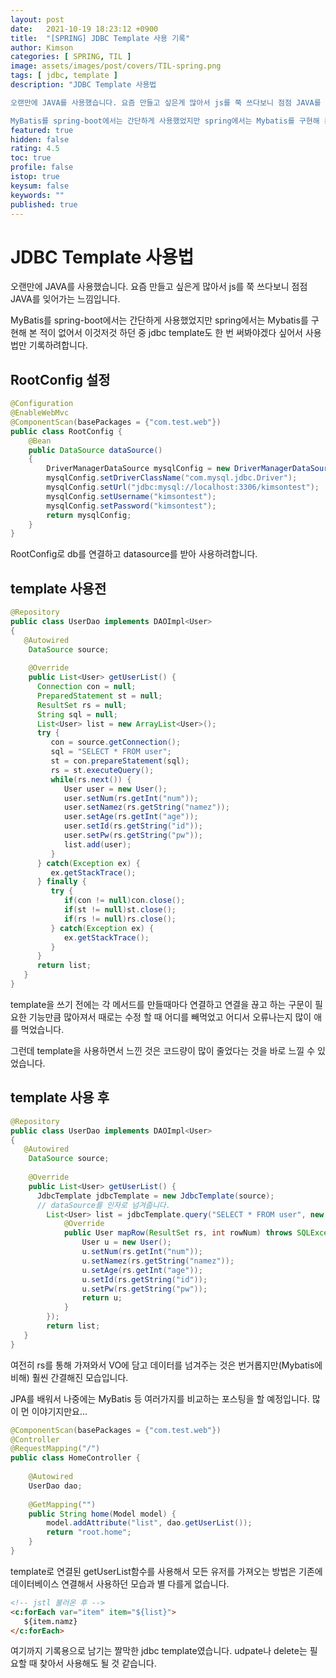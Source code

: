 ```yaml
---
layout: post
date:   2021-10-19 18:23:12 +0900
title:  "[SPRING] JDBC Template 사용 기록"
author: Kimson
categories: [ SPRING, TIL ]
image: assets/images/post/covers/TIL-spring.png
tags: [ jdbc, template ]
description: "JDBC Template 사용법

오랜만에 JAVA를 사용했습니다. 요즘 만들고 싶은게 많아서 js를 쭉 쓰다보니 점점 JAVA를 잊어가는 느낌입니다.

MyBatis를 spring-boot에서는 간단하게 사용했었지만 spring에서는 Mybatis를 구현해 본 적이 없어서 이것저것 하던 중 jdbc template도 한 번 써봐야겠다 싶어서 사용법만 기록하려합니다."
featured: true
hidden: false
rating: 4.5
toc: true
profile: false
istop: true
keysum: false
keywords: ""
published: true
---
```


# JDBC Template 사용법

오랜만에 JAVA를 사용했습니다. 요즘 만들고 싶은게 많아서 js를 쭉 쓰다보니 점점 JAVA를 잊어가는 느낌입니다.

MyBatis를 spring-boot에서는 간단하게 사용했었지만 spring에서는 Mybatis를 구현해 본 적이 없어서 이것저것 하던 중 jdbc template도 한 번 써봐야겠다 싶어서 사용법만 기록하려합니다.

## RootConfig 설정

```java
@Configuration
@EnableWebMvc
@ComponentScan(basePackages = {"com.test.web"})
public class RootConfig {
	@Bean
	public DataSource dataSource()
	{
		DriverManagerDataSource mysqlConfig = new DriverManagerDataSource();
		mysqlConfig.setDriverClassName("com.mysql.jdbc.Driver");
		mysqlConfig.setUrl("jdbc:mysql://localhost:3306/kimsontest");
		mysqlConfig.setUsername("kimsontest");
		mysqlConfig.setPassword("kimsontest");
		return mysqlConfig;
	}
}
```

RootConfig로 db를 연결하고 datasource를 받아 사용하려합니다.

## template 사용전

```java
@Repository
public class UserDao implements DAOImpl<User>
{
   @Autowired
	DataSource source;
	
	@Override
	public List<User> getUserList() {
      Connection con = null;
      PreparedStatement st = null;
      ResultSet rs = null;
      String sql = null;
      List<User> list = new ArrayList<User>();
      try {
         con = source.getConnection();
         sql = "SELECT * FROM user";
         st = con.prepareStatement(sql);
         rs = st.executeQuery();
         while(rs.next()) {
            User user = new User();
            user.setNum(rs.getInt("num"));
            user.setNamez(rs.getString("namez"));
            user.setAge(rs.getInt("age"));
            user.setId(rs.getString("id"));
            user.setPw(rs.getString("pw"));
            list.add(user);
         }
      } catch(Exception ex) {
         ex.getStackTrace();
      } finally {
         try {
            if(con != null)con.close();
            if(st != null)st.close();
            if(rs != null)rs.close();
         } catch(Exception ex) {
            ex.getStackTrace();
         }
      }
      return list;
   }
}
```

template을 쓰기 전에는 각 메서드를 만들때마다 연결하고 연결을 끊고 하는 구문이 필요한 기능만큼 많아져서 때로는 수정 할 때 어디를 빼먹었고 어디서 오류나는지 많이 애를 먹었습니다.

그런데 template을 사용하면서 느낀 것은 코드량이 많이 줄었다는 것을 바로 느낄 수 있었습니다.

## template 사용 후

```java
@Repository
public class UserDao implements DAOImpl<User>
{
   @Autowired
	DataSource source;
	
	@Override
	public List<User> getUserList() {
      JdbcTemplate jdbcTemplate = new JdbcTemplate(source);
      // dataSource를 인자로 넘겨줍니다.
		List<User> list = jdbcTemplate.query("SELECT * FROM user", new Object[] {}, new RowMapper<User>() {
			@Override
			public User mapRow(ResultSet rs, int rowNum) throws SQLException {
				User u = new User();
				u.setNum(rs.getInt("num"));
				u.setNamez(rs.getString("namez"));
				u.setAge(rs.getInt("age"));
				u.setId(rs.getString("id"));
				u.setPw(rs.getString("pw"));
				return u;
			}
		});
		return list;
   }
}
```

여전히 rs를 통해 가져와서 VO에 담고 데이터를 넘겨주는 것은 번거롭지만(Mybatis에 비해) 훨씬 간결해진 모습입니다.

JPA를 배워서 나중에는 MyBatis 등 여러가지를 비교하는 포스팅을 할 예정입니다. 많이 먼 이야기지만요...

```java
@ComponentScan(basePackages = {"com.test.web"})
@Controller
@RequestMapping("/")
public class HomeController {
	
	@Autowired
	UserDao dao;
	
	@GetMapping("")
	public String home(Model model) {
		model.addAttribute("list", dao.getUserList());
		return "root.home";
	}
}
```

template로 연결된 getUserList함수를 사용해서 모든 유저를 가져오는 방법은 기존에 데이터베이스 연결해서 사용하던 모습과 별 다를게 없습니다.

```html
<!-- jstl 불러온 후 -->
<c:forEach var="item" item="${list}">
   ${item.namz}
</c:forEach>
```

여기까지 기록용으로 남기는 짤막한 jdbc template였습니다. udpate나 delete는 필요할 때 찾아서 사용해도 될 것 같습니다.